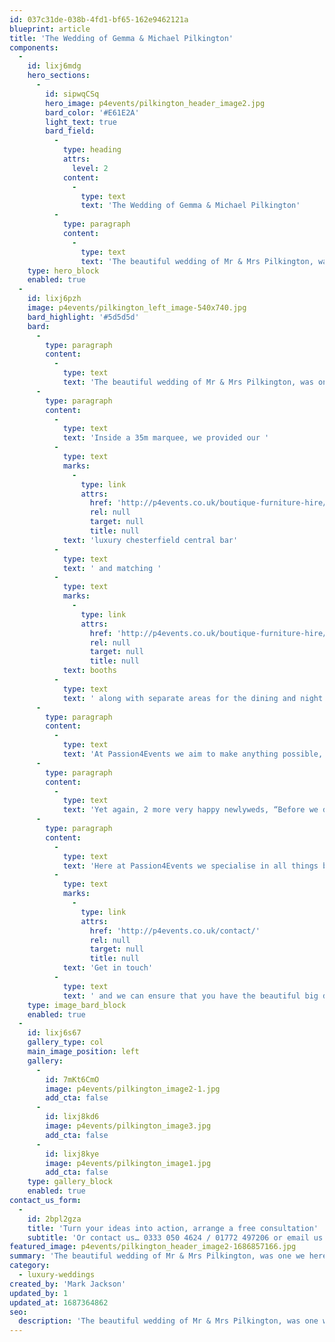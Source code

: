 ```yaml
---
id: 037c31de-038b-4fd1-bf65-162e9462121a
blueprint: article
title: 'The Wedding of Gemma & Michael Pilkington'
components:
  -
    id: lixj6mdg
    hero_sections:
      -
        id: sipwqCSq
        hero_image: p4events/pilkington_header_image2.jpg
        bard_color: '#E61E2A'
        light_text: true
        bard_field:
          -
            type: heading
            attrs:
              level: 2
            content:
              -
                type: text
                text: 'The Wedding of Gemma & Michael Pilkington'
          -
            type: paragraph
            content:
              -
                type: text
                text: 'The beautiful wedding of Mr & Mrs Pilkington, was one we here at Passion4Events will always remember, due to its unique location on the top of a quarry, although the views were stunning, the walk to the top is something we won’t forget in a hurry.'
    type: hero_block
    enabled: true
  -
    id: lixj6pzh
    image: p4events/pilkington_left_image-540x740.jpg
    bard_highlight: '#5d5d5d'
    bard:
      -
        type: paragraph
        content:
          -
            type: text
            text: 'The beautiful wedding of Mr & Mrs Pilkington, was one we here at Passion4Events will always remember, due to its unique location on the top of a quarry, although the views were stunning, the walk to the top is something we won’t forget in a hurry.'
      -
        type: paragraph
        content:
          -
            type: text
            text: 'Inside a 35m marquee, we provided our '
          -
            type: text
            marks:
              -
                type: link
                attrs:
                  href: 'http://p4events.co.uk/boutique-furniture-hire/bar-booth-layouts/central-cocktail-bar-layout/'
                  rel: null
                  target: null
                  title: null
            text: 'luxury chesterfield central bar'
          -
            type: text
            text: ' and matching '
          -
            type: text
            marks:
              -
                type: link
                attrs:
                  href: 'http://p4events.co.uk/boutique-furniture-hire/bar-booth-layouts/double-booth-unit/'
                  rel: null
                  target: null
                  title: null
            text: booths
          -
            type: text
            text: ' along with separate areas for the dining and night club. We then complemented all of this with a stunning mirrored gold dance floor, gold tables and gold plinths, which we created from an interest the bride had shown us on Pinterest.'
      -
        type: paragraph
        content:
          -
            type: text
            text: 'At Passion4Events we aim to make anything possible, so a gold themed wedding at the top of a quarry, with beautiful views was the aim, and that’s exactly what the couple received and more.'
      -
        type: paragraph
        content:
          -
            type: text
            text: 'Yet again, 2 more very happy newlyweds, “Before we depart for our honeymoon we just wanted to thank you for this weekend! You and Josie absolutely rocked! Nothing was too much trouble for you and we are truly grateful for that! The dance floor, bar etc. looked more amazing than I had imagined! Thank you again!!!”, Mr & Mrs Pilkington.'
      -
        type: paragraph
        content:
          -
            type: text
            text: 'Here at Passion4Events we specialise in all things bespoke, so if you have an idea, be it from Pinterest or a dream, we can make your wish a reality. '
          -
            type: text
            marks:
              -
                type: link
                attrs:
                  href: 'http://p4events.co.uk/contact/'
                  rel: null
                  target: null
                  title: null
            text: 'Get in touch'
          -
            type: text
            text: ' and we can ensure that you have the beautiful big day you deserve.'
    type: image_bard_block
    enabled: true
  -
    id: lixj6s67
    gallery_type: col
    main_image_position: left
    gallery:
      -
        id: 7mKt6CmO
        image: p4events/pilkington_image2-1.jpg
        add_cta: false
      -
        id: lixj8kd6
        image: p4events/pilkington_image3.jpg
        add_cta: false
      -
        id: lixj8kye
        image: p4events/pilkington_image1.jpg
        add_cta: false
    type: gallery_block
    enabled: true
contact_us_form:
  -
    id: 2bpl2gza
    title: 'Turn your ideas into action, arrange a free consultation'
    subtitle: 'Or contact us… 0333 050 4624 / 01772 497206 or email us: info@p4events.co.uk'
featured_image: p4events/pilkington_header_image2-1686857166.jpg
summary: 'The beautiful wedding of Mr & Mrs Pilkington, was one we here at Passion4Events will always remember, due to its unique location on the top of a quarry, although the views were stunning, the walk to the top is something we won’t forget in a hurry.'
category:
  - luxury-weddings
created_by: 'Mark Jackson'
updated_by: 1
updated_at: 1687364862
seo:
  description: 'The beautiful wedding of Mr & Mrs Pilkington, was one we here at Passion4Events will always remember, due to its unique location on the top of a quarry.'
---
```

